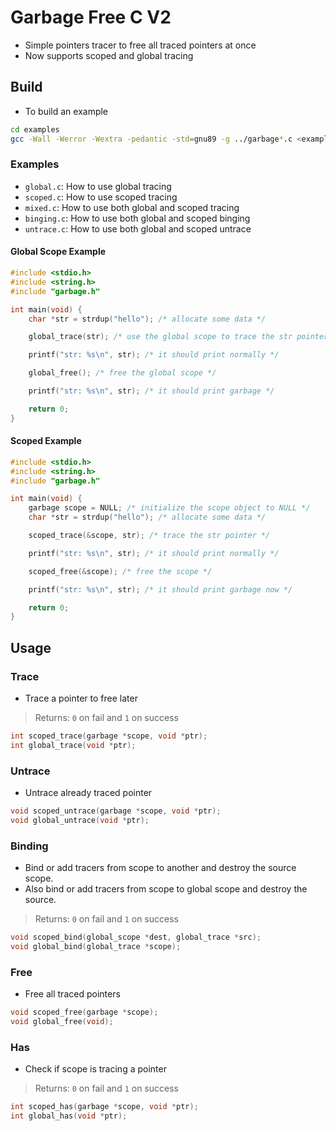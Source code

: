 # Garbage Free C V2

- Simple pointers tracer to free all traced pointers at once
- Now supports scoped and global tracing

## Build

- To build an example

```bash
cd examples
gcc -Wall -Werror -Wextra -pedantic -std=gnu89 -g ../garbage*.c <example file>
```

### Examples

- `global.c`: How to use global tracing
- `scoped.c`: How to use scoped tracing
- `mixed.c`: How to use both global and scoped tracing
- `binging.c`: How to use both global and scoped binging
- `untrace.c`: How to use both global and scoped untrace

#### Global Scope Example

```c
#include <stdio.h>
#include <string.h>
#include "garbage.h"

int main(void) {
    char *str = strdup("hello"); /* allocate some data */

    global_trace(str); /* use the global scope to trace the str pointer */

    printf("str: %s\n", str); /* it should print normally */

    global_free(); /* free the global scope */

    printf("str: %s\n", str); /* it should print garbage */

    return 0;
}
```

#### Scoped Example

```c
#include <stdio.h>
#include <string.h>
#include "garbage.h"

int main(void) {
    garbage scope = NULL; /* initialize the scope object to NULL */
    char *str = strdup("hello"); /* allocate some data */

    scoped_trace(&scope, str); /* trace the str pointer */

    printf("str: %s\n", str); /* it should print normally */

    scoped_free(&scope); /* free the scope */

    printf("str: %s\n", str); /* it should print garbage now */

    return 0;
}
```

## Usage

### Trace

- Trace a pointer to free later

> Returns: `0` on fail and `1` on success

```c
int scoped_trace(garbage *scope, void *ptr);
int global_trace(void *ptr);
```

### Untrace

- Untrace already traced pointer

```c
void scoped_untrace(garbage *scope, void *ptr);
void global_untrace(void *ptr);
```

### Binding

- Bind or add tracers from scope to another and destroy the source scope.
- Also bind or add tracers from scope to global scope and destroy the source.

> Returns: `0` on fail and `1` on success

```c
void scoped_bind(global_scope *dest, global_trace *src);
void global_bind(global_trace *scope);
```

### Free

- Free all traced pointers

```c
void scoped_free(garbage *scope);
void global_free(void);
```

### Has

- Check if scope is tracing a pointer

> Returns: `0` on fail and `1` on success

```c
int scoped_has(garbage *scope, void *ptr);
int global_has(void *ptr);
```